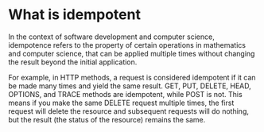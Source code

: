 # What is idempotent

In the context of software development and computer science, idempotence refers to the property of certain operations in mathematics and computer science, that can be applied multiple times without changing the result beyond the initial application.

For example, in HTTP methods, a request is considered idempotent if it can be made many times and yield the same result. GET, PUT, DELETE, HEAD, OPTIONS, and TRACE methods are idempotent, while POST is not. This means if you make the same DELETE request multiple times, the first request will delete the resource and subsequent requests will do nothing, but the result (the status of the resource) remains the same.

